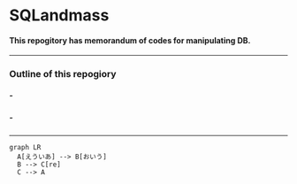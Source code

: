 # SQLandmass

#### This repogitory has memorandum of codes for manipulating DB.
- - -
### Outline of this repogiory

##### - &nbsp; 
##### - &nbsp;  &emsp;
***

```mermaid
graph LR
  A[えういあ] --> B[おいう]
  B --> C[re]
  C --> A
```
